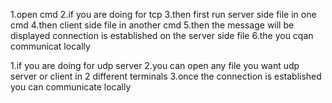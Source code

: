 1.open cmd
2.if you are doing for tcp 
3.then first run server side file in one cmd
4.then client side file in another cmd
5.then the message will be displayed connection is established on the server side file
6.the you cqan communicat locally

1.if you are doing for udp server
2.you can open any file you want udp server or client in 2 different terminals
3.once the connection is established you can communicate locally



